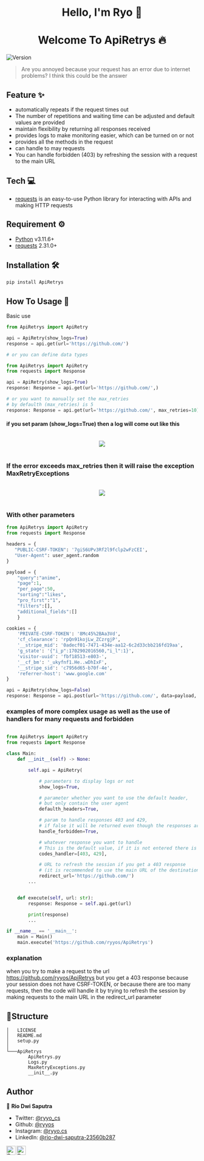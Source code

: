 <h1 align="center" >Hello, I'm Ryo 👋</h1>

<h1 align="center" >Welcome To ApiRetrys 🔥</h1>

![Version](https://img.shields.io/badge/version-0.0.4-green.svg?cacheSeconds=2592000)

> Are you annoyed because your request has an error due to internet problems? I think this could be the answer

## Feature ✨

- automatically repeats if the request times out
- The number of repetitions and waiting time can be adjusted and default values ​​are provided
- maintain flexibility by returning all responses received
- provides logs to make monitoring easier, which can be turned on or not
- provides all the methods in the request
- can handle to may requests
- You can handle forbidden (403) by refreshing the session with a request to the main URL

## Tech 💻

- [requests](https://docs.python-requests.org/) is an easy-to-use Python library for interacting with APIs and making HTTP requests

## Requirement ⚙️

- [Python](https://www.python.org/) v3.11.6+
- [requests](https://docs.python-requests.org/) 2.31.0+

## Installation 🛠️

```sh
pip install ApiRetrys
```

## How To Usage 🤔

Basic use

```python
from ApiRetrys import ApiRetry

api = ApiRetry(show_logs=True)
response = api.get(url='https://github.com/')

# or you can define data types

from ApiRetrys import ApiRetry
from requests import Response

api = ApiRetry(show_logs=True)
response: Response = api.get(url='https://github.com/',)

# or you want to manually set the max_retries
# by defaulth (max_retries) is 5
response: Response = api.get(url='https://github.com/', max_retries=10)
```

#### if you set param (show_logs=True) then a log will come out like this

<br>
<div style="text-align: center;">
  <img src="https://raw.githubusercontent.com/ryyos/ryyos/main/images/ApiRetrys/logs_true.png"> 
</div>
<br>

### If the error exceeds max_retries then it will raise the exception MaxRetryExceptions

<br>
<div style="text-align: center;">
  <img src="https://raw.githubusercontent.com/ryyos/ryyos/main/images/ApiRetrys/max_retires.png"> 
</div>
<br>

### With other parameters

```python
from ApiRetrys import ApiRetry
from requests import Response

headers = {
   "PUBLIC-CSRF-TOKEN": '7giS6UPv3Rf2l9fclp2wFzCEI',
   "User-Agent": user_agent.random
}

payload = {
    "query":"anime",
    "page":1,
    "per_page":50,
    "sorting":"likes",
    "pro_first":"1",
    "filters":[],
    "additional_fields":[]
    }

cookies = {
    'PRIVATE-CSRF-TOKEN': '8Mc45%2BAa3Vd',
    'cf_clearance': 'rpQn91kojLw_ZCzrgjP',
    '__stripe_mid': '0adecf01-7471-434e-aa12-6c2d33cbb216fd19aa',
    'g_state': '{"i_p":1702902016560,"i_l":1}',
    'visitor-uuid': 'fbf18513-e803-',
    '__cf_bm': '_ukyfnf1.He..wDhIxF',
    '__stripe_sid': 'c7956d65-b70f-4e',
    'referrer-host': 'www.google.com'
}

api = ApiRetry(show_logs=False)
response: Response = api.post(url='https://github.com/', data=payload, cookies=cookies)
```

### examples of more complex usage as well as the use of handlers for many requests and forbidden

```python

from ApiRetrys import ApiRetry
from requests import Response

class Main:
    def __init__(self) -> None:

        self.api = ApiRetry(

            # parameters to display logs or not
            show_logs=True,

            # parameter whether you want to use the default header,
            # but only contain the user agent
            defaulth_headers=True,

            # param to handle responses 403 and 429,
            # if false it will be returned even though the responses are 403 and 429
            handle_forbidden=True,

            # whatever response you want to handle
            # This is the default value, if it is not entered there is no problem
            codes_handler=[403, 429],

            # URL to refresh the session if you get a 403 response
            # (it is recommended to use the main URL of the destination website)
            redirect_url='https://github.com/')
        ...


    def execute(self, url: str):
        response: Response = self.api.get(url)

        print(response)
        ...

if __name__ == '__main__':
    main = Main()
    main.execute('https://github.com/ryyos/ApiRetrys')

```

### explanation

when you try to make a request to the url https://github.com/ryyos/ApiRetrys
but you get a 403 response because your session does not have CSRF-TOKEN, or because there are too many requests, then the code will handle it by trying to refresh the session by making requests to the main URL in the redirect_url parameter

## 🚀Structure

```
│   LICENSE
│   README.md
│   setup.py
│
└───ApiRetrys
        ApiRetrys.py
        Logs.py
        MaxRetryExceptions.py
        __init__.py
```

## Author

👤 **Rio Dwi Saputra**

- Twitter: [@ryyo_cs](https://twitter.com/ryyo_cs)
- Github: [@ryyos](https://github.com/ryyos)
- Instagram: [@ryyo.cs](https://www.instagram.com/ryyo.cs/)
- LinkedIn: [@rio-dwi-saputra-23560b287](https://www.linkedin.com/in/rio-dwi-saputra-23560b287/)

<a href="https://www.linkedin.com/in/rio-dwi-saputra-23560b287/">
  <img align="left" alt="Ryo's LinkedIn" width="24px" src="https://cdn.jsdelivr.net/npm/simple-icons@v3/icons/linkedin.svg" />
</a>
<a href="https://www.instagram.com/ryyo.cs/">
  <img align="left" alt="Ryo's Instagram" width="24px" src="https://cdn.jsdelivr.net/npm/simple-icons@v3/icons/instagram.svg" />
</a>

